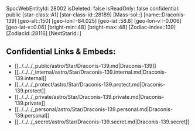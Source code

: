 ﻿---
location: [58.8,-84.025,150]
type: Station
tags:
- astro/Star

---
SpocWebEntityId: 28002
isDeleted: false
isReadOnly: false
confidential: public
[star-class::A1]
[star-class-id::28189]
[Mass-sol::]
[name::Draconis-139]
[geo-alt::150]
[geo-lon::-84.025]
[geo-lat::58.8]
[geo-lon-v::-0.006]
[geo-lat-v::0.06]
[bright-min::48]
[bright-max::48]
[Zodiac-index::139]
[ZodiacId::28116]
[NextStarId::]



## Confidential Links & Embeds: 
- [[../../../_public/astro/Star/Draconis-139.md|Draconis-139]] 
- [[../../../_internal/astro/Star/Draconis-139.internal.md|Draconis-139.internal]] 
- [[../../../_protect/astro/Star/Draconis-139.protect.md|Draconis-139.protect]] 
- [[../../../_private/astro/Star/Draconis-139.private.md|Draconis-139.private]] 
- [[../../../_personal/astro/Star/Draconis-139.personal.md|Draconis-139.personal]] 
- [[../../../_secret/astro/Star/Draconis-139.secret.md|Draconis-139.secret]]

